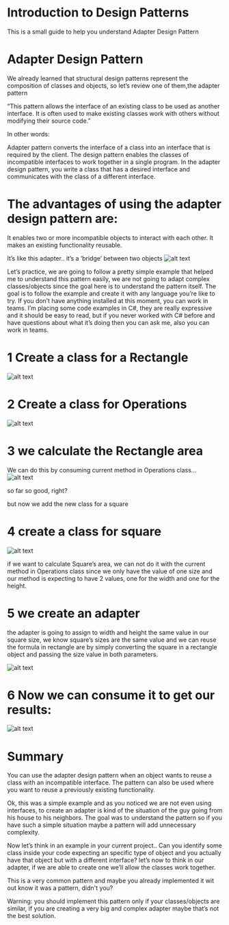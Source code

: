 # Introduction to Design Patterns

This is a small guide to help you understand Adapter Design Pattern


# Adapter Design Pattern
We already learned that structural design patterns represent the composition of classes and objects, so let’s review one of them,the adapter pattern

“This pattern allows the interface of an existing class to be used as another interface. It is often used to make existing classes work with others without modifying their source code.”

In other words:

Adapter pattern converts the interface of a class into an interface that is required by the client. 
The design pattern enables the classes of incompatible interfaces to work together in a single program. 
In the adapter design pattern, you write a class that has a desired interface and communicates with the class of a different interface. 

# The advantages of using the adapter design pattern are:
It enables two or more incompatible objects to interact with each other.
It makes an existing functionality reusable.

It’s like this adapter.. it’s a ‘bridge’ between two objects
![alt text][adapter]

[adapter]: https://github.com/JannethAmaya/DesignPatternsIntro/blob/master/adapterImage.png


Let’s practice, we are going to follow a pretty simple example that helped me to understand this pattern easily, we are not going to adapt complex classes/objects since the goal here is to understand the pattern itself.
The goal is to follow the example and create it with any language you’re like to try.
If you don’t have anything installed at this moment, you can work in teams.
I’m placing some code examples in C#, they are really expressive and it should be easy to read, but if you never worked with C# before and have questions about what it’s doing then you can ask me, also you can work in teams.


# 1 Create a class for a Rectangle
![alt text][rectangle]

[rectangle]: https://github.com/JannethAmaya/DesignPatternsIntro/blob/master/rectangle.png

# 2 Create a class for Operations
![alt text][operations]

[operations]: https://github.com/JannethAmaya/DesignPatternsIntro/blob/master/Operations.png


# 3 we calculate the Rectangle area 
We can do this by consuming current method in Operations class… 
![alt text][GetARea]

[GetArea]: https://github.com/JannethAmaya/DesignPatternsIntro/blob/master/initialMain.png

so far so good, right?


but now we add the new class for a square
# 4 create a class for square
![alt text][Square]

[Square]: https://github.com/JannethAmaya/DesignPatternsIntro/blob/master/square.png


if we want to calculate Square’s area, we can not do it with the current method in Operations class since we only have the value of one size and our method is expecting to have 2 values, one for the width and one for the height.

# 5 we create an adapter 
the adapter is going to assign to width and height the same value in our square size, we know square’s sizes are the same value and we can reuse the formula in rectangle are by simply converting the square in a rectangle object and passing the size value in both parameters.

![alt text][AreaAdapter]

[AreaAdapter]: https://github.com/JannethAmaya/DesignPatternsIntro/blob/master/adapter.png



# 6 Now we can consume it to get our results:
![alt text][execution]

[execution]: https://github.com/JannethAmaya/DesignPatternsIntro/blob/master/main.png



# Summary
You can use the adapter design pattern when an object wants to reuse a class with an incompatible interface. The pattern can also be used where you want to reuse a previously existing functionality.


Ok, this was a simple example and as you noticed we are not even using interfaces, to create an adapter is kind of the situation of the guy going from his house to his neighbors. The goal was to understand the pattern so if you have such a simple situation maybe a pattern will add unnecessary complexity.

Now let’s think in an example in your current project..
Can you identify some class inside your code expecting an specific type of object and you actually have that object but with a different interface?
let’s now to think in our adapter, if we are able to create one we’ll allow the classes work together.

This is a very common pattern and maybe you already implemented it wit out know it was a pattern, didn't you?

Warning: you should implement this pattern only if your classes/objects are similar, if you are creating a very big and complex adapter maybe that’s not the best solution.




